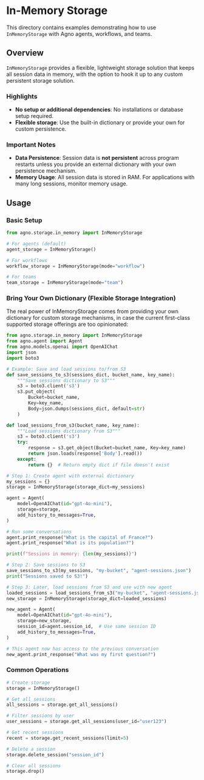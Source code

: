 # In-Memory Storage

This directory contains examples demonstrating how to use `InMemoryStorage` with Agno agents, workflows, and teams.

## Overview

`InMemoryStorage` provides a flexible, lightweight storage solution that keeps all session data in memory, with the option to hook it up to any custom persistent storage solution.

### Highlights

- **No setup or additional dependencies**: No installations or database setup required.
- **Flexible storage**: Use the built-in dictionary or provide your own for custom persistence.

### Important Notes

- **Data Persistence**: Session data is **not persistent** across program restarts unless you provide an external dictionary with your own persistence mechanism.
- **Memory Usage**: All session data is stored in RAM. For applications with many long sessions, monitor memory usage.

## Usage

### Basic Setup

```python
from agno.storage.in_memory import InMemoryStorage

# For agents (default)
agent_storage = InMemoryStorage()

# For workflows
workflow_storage = InMemoryStorage(mode="workflow")

# For teams
team_storage = InMemoryStorage(mode="team")
```

### Bring Your Own Dictionary (Flexible Storage Integration)

The real power of InMemoryStorage comes from providing your own dictionary for custom storage mechanisms, in case the current first-class supported storage offerings are too opinionated:

```python
from agno.storage.in_memory import InMemoryStorage
from agno.agent import Agent
from agno.models.openai import OpenAIChat
import json
import boto3

# Example: Save and load sessions to/from S3
def save_sessions_to_s3(sessions_dict, bucket_name, key_name):
    """Save sessions dictionary to S3"""
    s3 = boto3.client('s3')
    s3.put_object(
        Bucket=bucket_name,
        Key=key_name,
        Body=json.dumps(sessions_dict, default=str)
    )

def load_sessions_from_s3(bucket_name, key_name):
    """Load sessions dictionary from S3"""
    s3 = boto3.client('s3')
    try:
        response = s3.get_object(Bucket=bucket_name, Key=key_name)
        return json.loads(response['Body'].read())
    except:
        return {}  # Return empty dict if file doesn't exist

# Step 1: Create agent with external dictionary
my_sessions = {}
storage = InMemoryStorage(storage_dict=my_sessions)

agent = Agent(
    model=OpenAIChat(id="gpt-4o-mini"),
    storage=storage,
    add_history_to_messages=True,
)

# Run some conversations
agent.print_response("What is the capital of France?")
agent.print_response("What is its population?")

print(f"Sessions in memory: {len(my_sessions)}")

# Step 2: Save sessions to S3
save_sessions_to_s3(my_sessions, "my-bucket", "agent-sessions.json")
print("Sessions saved to S3!")

# Step 3: Later, load sessions from S3 and use with new agent
loaded_sessions = load_sessions_from_s3("my-bucket", "agent-sessions.json")
new_storage = InMemoryStorage(storage_dict=loaded_sessions)

new_agent = Agent(
    model=OpenAIChat(id="gpt-4o-mini"),
    storage=new_storage,
    session_id=agent.session_id,  # Use same session ID
    add_history_to_messages=True,
)

# This agent now has access to the previous conversation
new_agent.print_response("What was my first question?")
```

### Common Operations

```python
# Create storage
storage = InMemoryStorage()

# Get all sessions
all_sessions = storage.get_all_sessions()

# Filter sessions by user
user_sessions = storage.get_all_sessions(user_id="user123")

# Get recent sessions
recent = storage.get_recent_sessions(limit=5)

# Delete a session
storage.delete_session("session_id")

# Clear all sessions
storage.drop()
```
